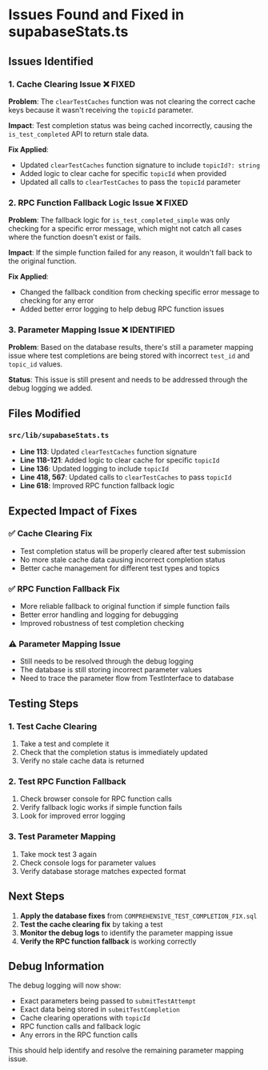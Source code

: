 # Issues Found and Fixed in supabaseStats.ts

## Issues Identified

### 1. **Cache Clearing Issue** ❌ FIXED
**Problem**: The `clearTestCaches` function was not clearing the correct cache keys because it wasn't receiving the `topicId` parameter.

**Impact**: Test completion status was being cached incorrectly, causing the `is_test_completed` API to return stale data.

**Fix Applied**:
- Updated `clearTestCaches` function signature to include `topicId?: string`
- Added logic to clear cache for specific `topicId` when provided
- Updated all calls to `clearTestCaches` to pass the `topicId` parameter

### 2. **RPC Function Fallback Logic Issue** ❌ FIXED
**Problem**: The fallback logic for `is_test_completed_simple` was only checking for a specific error message, which might not catch all cases where the function doesn't exist or fails.

**Impact**: If the simple function failed for any reason, it wouldn't fall back to the original function.

**Fix Applied**:
- Changed the fallback condition from checking specific error message to checking for any error
- Added better error logging to help debug RPC function issues

### 3. **Parameter Mapping Issue** ❌ IDENTIFIED
**Problem**: Based on the database results, there's still a parameter mapping issue where test completions are being stored with incorrect `test_id` and `topic_id` values.

**Status**: This issue is still present and needs to be addressed through the debug logging we added.

## Files Modified

### `src/lib/supabaseStats.ts`
- **Line 113**: Updated `clearTestCaches` function signature
- **Line 118-121**: Added logic to clear cache for specific `topicId`
- **Line 136**: Updated logging to include `topicId`
- **Line 418, 567**: Updated calls to `clearTestCaches` to pass `topicId`
- **Line 618**: Improved RPC function fallback logic

## Expected Impact of Fixes

### ✅ **Cache Clearing Fix**
- Test completion status will be properly cleared after test submission
- No more stale cache data causing incorrect completion status
- Better cache management for different test types and topics

### ✅ **RPC Function Fallback Fix**
- More reliable fallback to original function if simple function fails
- Better error handling and logging for debugging
- Improved robustness of test completion checking

### ⚠️ **Parameter Mapping Issue**
- Still needs to be resolved through the debug logging
- The database is still storing incorrect parameter values
- Need to trace the parameter flow from TestInterface to database

## Testing Steps

### 1. Test Cache Clearing
1. Take a test and complete it
2. Check that the completion status is immediately updated
3. Verify no stale cache data is returned

### 2. Test RPC Function Fallback
1. Check browser console for RPC function calls
2. Verify fallback logic works if simple function fails
3. Look for improved error logging

### 3. Test Parameter Mapping
1. Take mock test 3 again
2. Check console logs for parameter values
3. Verify database storage matches expected format

## Next Steps

1. **Apply the database fixes** from `COMPREHENSIVE_TEST_COMPLETION_FIX.sql`
2. **Test the cache clearing fix** by taking a test
3. **Monitor the debug logs** to identify the parameter mapping issue
4. **Verify the RPC function fallback** is working correctly

## Debug Information

The debug logging will now show:
- Exact parameters being passed to `submitTestAttempt`
- Exact data being stored in `submitTestCompletion`
- Cache clearing operations with `topicId`
- RPC function calls and fallback logic
- Any errors in the RPC function calls

This should help identify and resolve the remaining parameter mapping issue.
